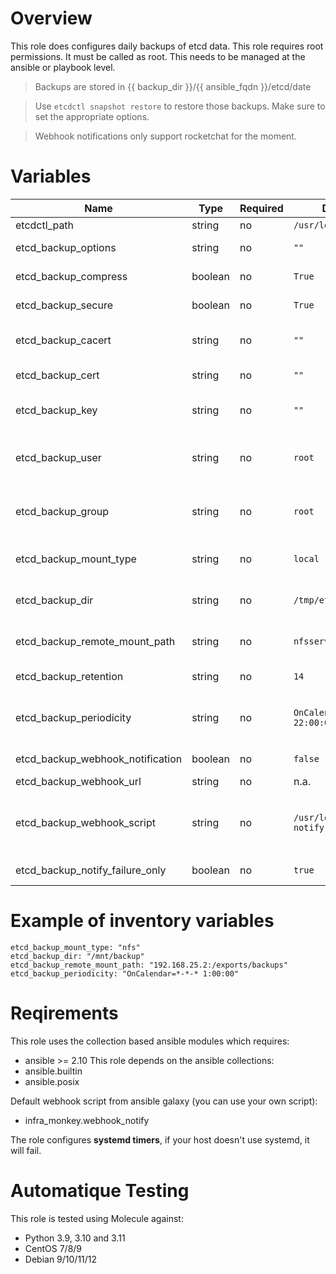 # Overview
This role does configures daily backups of etcd data.
This role requires root permissions. It must be called as root. This needs to be managed at the ansible or playbook level.

>Backups are stored in {{ backup_dir }}/{{ ansible_fqdn }}/etcd/date

>Use `etcdctl snapshot restore` to restore those backups. Make sure to set the appropriate options.

>Webhook notifications only support rocketchat for the moment.

# Variables

| Name  | Type | Required | Default Value | Description |
| ----- | ---- | -------- | ------------- | ----------- |
| etcdctl_path | string | no | `/usr/local/bin/etcdctl` | The path to etcdctl. |
| etcd_backup_options | string | no | `""` | Extra options to pass to `etcdctl`. |
| etcd_backup_compress | boolean | no | `True` | Compress the snapshot as a tar.gz. |
| etcd_backup_secure | boolean | no | `True` | Use a tls to connect to etcd endpoint. |
| etcd_backup_cacert | string | no | `""` | Path to the certificate authority trusted for the etcd certificates. |
| etcd_backup_cert | string | no | `""` | Path to the certificate used to connect to etcd endpoints. |
| etcd_backup_key | string | no | `""` | Path to the certificate key used to connect to etcd endpoints. |
| etcd_backup_user | string | no | `root` | User that runs the backup script. Need read permissions on the certificates. The user must exist. |
| etcd_backup_group | string | no | `root` | Group that runs the backup script. Need read permissions on the certificates. The user must exist. |
| etcd_backup_mount_type | string | no | `local` | Type of storage that will hold the backup files. Supported types: local, nfs |
| etcd_backup_dir | string | no | `/tmp/etcd_backup` | Path where the backups are sent. Is the mount point in case of network storage. |
| etcd_backup_remote_mount_path | string | no | `nfsserver:/path/to/mount` | The remote path of the mount command. Depends on the protocol. |
| etcd_backup_retention | string | no | `14` | The default number of backups to keep. |
| etcd_backup_periodicity | string | no | `OnCalendar=*-*-* 22:00:00` | The default periodicity of backups (every night at 10pm). Systemd timer format. |
| etcd_backup_webhook_notification | boolean | no | `false` | Send the result of the backup at the end of execution |
| etcd_backup_webhook_url | string | no | n.a. | The url to send the payload to |
| etcd_backup_webhook_script | string | no | `/usr/local/bin/webhook-notify.sh`| The path of the webhook script to call (the default value is set for infra_monkey.webhook_notify galaxy role) |
| etcd_backup_notify_failure_only | boolean | no | `true` | Sending a notification only on failure. |



# Example of inventory variables

    etcd_backup_mount_type: "nfs"
    etcd_backup_dir: "/mnt/backup"
    etcd_backup_remote_mount_path: "192.168.25.2:/exports/backups"
    etcd_backup_periodicity: "OnCalendar=*-*-* 1:00:00"


# Reqirements

This role uses the collection based ansible modules which requires:
- ansible >= 2.10
This role depends on the ansible collections:
- ansible.builtin
- ansible.posix

Default webhook script from ansible galaxy (you can use your own script):
- infra_monkey.webhook_notify

The role configures **systemd timers**, if your host doesn't use systemd, it will fail.

# Automatique Testing

This role is tested using Molecule against:
- Python 3.9, 3.10 and 3.11
- CentOS 7/8/9
- Debian 9/10/11/12
